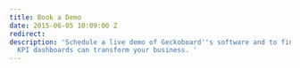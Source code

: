 ```yaml
---
title: Book a Demo
date: 2015-06-05 10:09:00 Z
redirect: 
description: 'Schedule a live demo of Geckoboard''s software and to find out how effective
  KPI dashboards can transform your business. '
---
```


